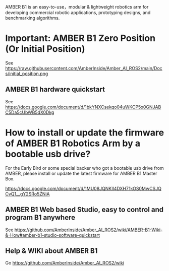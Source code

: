 AMBER B1 is an easy-to-use，modular & lightweight robotics arm for developing commercial robotic applications, prototyping designs, and benchmarking algorithms.

# Important: AMBER B1 Zero Position (Or Initial Position)

See https://raw.githubusercontent.com/AmberInside/Amber_AI_ROS2/main/Docs/initial_position.png

## AMBER B1 hardware quickstart

See https://docs.google.com/document/d/1bkYNXCsekqo04uWKCP5x0GNJABC5Da5cUbWB5dX0Dkg

# How to install or update the firmware of AMBER B1 Robotics Arm by a bootable usb drive? 

For the Early Bird or some special backer who got a bootable usb drive from AMBER, please install or update the latest firmware for AMBER B1 Master Box.

https://docs.google.com/document/d/1MU08JQNKIl4DXH71kOS0MwCSJQCvQ1__gY2SRo5ZNiA

## AMBER B1 Web based Studio, easy to control and program B1 anywhere

See https://github.com/AmberInside/Amber_AI_ROS2/wiki/AMBER-B1-Wiki-&-How#amber-b1-studio-software-quickstart

## Help & WIKI about AMBER B1
Go https://github.com/AmberInside/Amber_AI_ROS2/wiki
